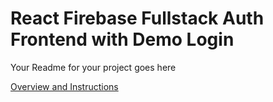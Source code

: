 # React Firebase Fullstack Auth Frontend with Demo Login

Your Readme for your project goes here

[Overview and Instructions](./instructions.md)
